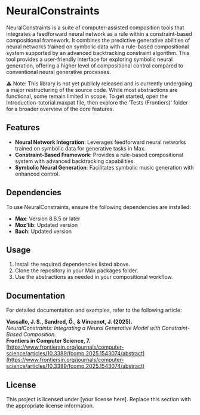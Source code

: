 # NeuralConstraints

NeuralConstraints is a suite of computer-assisted composition tools that integrates a feedforward neural network as a rule within a constraint-based compositional framework. It combines the predictive generative abilities of neural networks trained on symbolic data with a rule-based compositional system supported by an advanced backtracking constraint algorithm. This tool provides a user-friendly interface for exploring symbolic neural generation, offering a higher level of compositional control compared to conventional neural generative processes.

⚠️ Note: This library is not yet publicly released and is currently undergoing a major restructuring of the source code. While most abstractions are functional, some remain limited in scope. To get started, open the Introduction-tutorial.maxpat file, then explore the 'Tests (Frontiers)' folder for a broader overview of the core features.

## Features

- **Neural Network Integration**: Leverages feedforward neural networks trained on symbolic data for generative tasks in Max.
- **Constraint-Based Framework**: Provides a rule-based compositional system with advanced backtracking capabilities.
- **Symbolic Neural Generation**: Facilitates symbolic music generation with enhanced control.

## Dependencies

To use NeuralConstraints, ensure the following dependencies are installed:

- **Max**: Version 8.6.5 or later
- **Moz'lib**: Updated version
- **Bach**: Updated version

## Usage

1. Install the required dependencies listed above.
2. Clone the repository in your Max packages folder.
3. Use the abstractions as needed in your compositional workflow.

## Documentation

For detailed documentation and examples, refer to the following article:

**Vassallo, J. S., Sandred, Ö., & Vincenot, J. (2025).**  
_NeuralConstraints: Integrating a Neural Generative Model with Constraint-Based Composition._  
**Frontiers in Computer Science, 7.**  
[https://www.frontiersin.org/journals/computer-science/articles/10.3389/fcomp.2025.1543074/abstract](https://www.frontiersin.org/journals/computer-science/articles/10.3389/fcomp.2025.1543074/abstract)

## License

This project is licensed under [your license here]. Replace this section with the appropriate license information.
